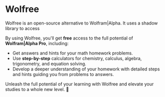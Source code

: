 # Wolfree
Wolfree is an open-source alternative to Wolfram|Alpha. It uses a shadow library to access 

By using Wolfree, you'll get **free** access to the full potential of **Wolfram|Alpha Pro**, including:

- Get answers and hints for your math homework problems.
- Use **step-by-step** calculators for chemistry, calculus, algebra, trigonometry, and equation solving.
- Develop a deeper understanding of your homework with detailed steps and hints guiding you from problems to answers.

Unleash the full potential of your learning with Wolfree and elevate your studies to a whole new level. 🚀